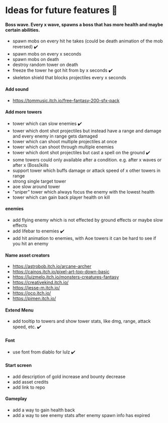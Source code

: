 # Ideas for future features :100:

#### Boss wave. Every x wave, spawns a boss that has more health and maybe certain abilities.

- spawn mobs on every hit he takes (could be death animation of the mob reversed) :heavy_check_mark:
- spawn mobs on every x seconds
- spawn mobs on death
- destroy random tower on death
- freeze the tower he got hit from by x seconds :heavy_check_mark:
- skeleton shield that blocks projectiles every x seconds

#### Add sound

- https://tommusic.itch.io/free-fantasy-200-sfx-pack

#### Add more towers

- tower which can slow enemies :heavy_check_mark:
- tower which dont shot projectiles but instead have a range and damage and every enemy in range gets damaged
- tower which can shoot multiple projectiles at once
- tower which can shoot through multiple enemies
- tower which dont shot projectiles but cast a spell on the ground :heavy_check_mark:
- some towers could only available after a condition. e.g. after x waves or after x (Boss)kills
- support tower which buffs damage or attack speed of x other towers in range
- strong single target tower
- aoe slow around tower
- "sniper" tower which always focus the enemy with the lowest health
- tower which can gain back player health on kill

#### enemies

- add flying enemy which is not effected by ground effects or maybe slow effects
- add lifebar to enemies :heavy_check_mark:
- add hit animation to enemies, with Aoe towers it can be hard to see if you hit an enemy

#### Name asset creators

- https://astrobob.itch.io/arcane-archer
- https://cainos.itch.io/pixel-art-top-down-basic
- https://luizmelo.itch.io/monsters-creatures-fantasy
- https://creativekind.itch.io/
- https://jesse-m.itch.io/
- https://oco.itch.io/
- https://pimen.itch.io/

#### Extend Menu

- add tooltip to towers and show tower stats, like dmg, range, attack speed, etc. :heavy_check_mark:

#### Font

- use font from diablo for lulz :heavy_check_mark:

#### Start screen

- add description of gold increase and bounty decrease
- add asset credits
- add link to repo

#### Gameplay

- add a way to gain health back
- add a way to see enemy stats after enemy spawn info has expired
